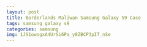 ```yaml
---
layout: post
title: Borderlands Maliwan Samsung Galaxy S9 Case
tags: samsung galaxy s9
categories: samsung
img: 1JS1owogxA4UrSi6Pa_y8ZBCP3pIT_nSe
---
```

